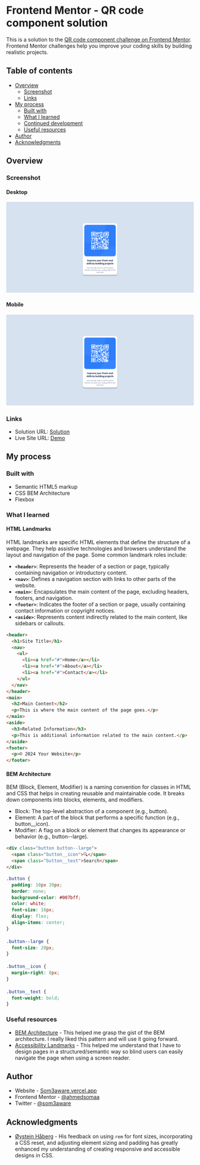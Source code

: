 # Frontend Mentor - QR code component solution

This is a solution to the [QR code component challenge on Frontend Mentor](https://www.frontendmentor.io/challenges/qr-code-component-iux_sIO_H). Frontend Mentor challenges help you improve your coding skills by building realistic projects.

## Table of contents

- [Overview](#overview)
  - [Screenshot](#screenshot)
  - [Links](#links)
- [My process](#my-process)
  - [Built with](#built-with)
  - [What I learned](#what-i-learned)
  - [Continued development](#continued-development)
  - [Useful resources](#useful-resources)
- [Author](#author)
- [Acknowledgments](#acknowledgments)

## Overview

### Screenshot

#### Desktop

![QR Code Component Desktop Screenshot](./img/desktop-screenshot.png)

#### Mobile

![QR Code Component Mobile Screenshot](./img/desktop-screenshot.png)

### Links

- Solution URL: [Solution](https://github.com/ahmedsomaa/frontendmentor-challengs/tree/main/src/newbie/qr-code-component)
- Live Site URL: [Demo](https://ahmedsomaa.github.io/frontendmentor-challengs/src/newbie/qr-code-component/)

## My process

### Built with

- Semantic HTML5 markup
- CSS BEM Architecture
- Flexbox

### What I learned

#### HTML Landmarks

HTML landmarks are specific HTML elements that define the structure of a webpage. They help assistive technologies and browsers understand the layout and navigation of the page. Some common landmark roles include:

- **`<header>`**: Represents the header of a section or page, typically containing navigation or introductory content.
- **`<nav>`**: Defines a navigation section with links to other parts of the website.
- **`<main>`**: Encapsulates the main content of the page, excluding headers, footers, and navigation.
- **`<footer>`**: Indicates the footer of a section or page, usually containing contact information or copyright notices.
- **`<aside>`**: Represents content indirectly related to the main content, like sidebars or callouts.

```html
<header>
  <h1>Site Title</h1>
  <nav>
    <ul>
      <li><a href="#">Home</a></li>
      <li><a href="#">About</a></li>
      <li><a href="#">Contact</a></li>
    </ul>
  </nav>
</header>
<main>
  <h2>Main Content</h2>
  <p>This is where the main content of the page goes.</p>
</main>
<aside>
  <h3>Related Information</h3>
  <p>This is additional information related to the main content.</p>
</aside>
<footer>
  <p>© 2024 Your Website</p>
</footer>
```

#### BEM Architecture

BEM (Block, Element, Modifier) is a naming convention for classes in HTML and CSS that helps in creating reusable and maintainable code. It breaks down components into blocks, elements, and modifiers.

- Block: The top-level abstraction of a component (e.g., button).
- Element: A part of the block that performs a specific function (e.g., button\_\_icon).
- Modifier: A flag on a block or element that changes its appearance or behavior (e.g., button--large).

```html
<div class="button button--large">
  <span class="button__icon">🔍</span>
  <span class="button__text">Search</span>
</div>
```

```css
.button {
  padding: 10px 20px;
  border: none;
  background-color: #007bff;
  color: white;
  font-size: 16px;
  display: flex;
  align-items: center;
}

.button--large {
  font-size: 20px;
}

.button__icon {
  margin-right: 8px;
}

.button__text {
  font-weight: bold;
}
```

### Useful resources

- [BEM Architecture](https://getbem.com/) - This helped me grasp the gist of the BEM architecture. I really liked this pattern and will use it going forward.
- [Accessibility Landmarks](https://www.w3schools.com/accessibility/accessibility_landmarks.php) - This helped me understand that I have to design pages in a structured/semantic way so blind users can easily navigate the page when using a screen reader.

## Author

- Website - [Som3aware.vercel.app](https://som3aware.vercel.app)
- Frontend Mentor - [@ahmedsomaa](https://www.frontendmentor.io/profile/ahmedsomaa)
- Twitter - [@som3aware](https://www.x.com/som3aware)

## Acknowledgments

- [Øystein Håberg](https://www.frontendmentor.io/profile/Islandstone89) - His feedback on using `rem` for font sizes, incorporating a CSS reset, and adjusting element sizing and padding has greatly enhanced my understanding of creating responsive and accessible designs in CSS.
